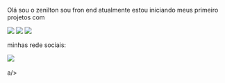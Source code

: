 Olá sou o zenilton sou fron end atualmente estou iniciando meus primeiro projetos com 


<img src="https://img.shields.io/badge/HTML5-E34F26?style=for-the-badge&logo=html5&logoColor=white" alt-logo-image>


<img src="https://img.shields.io/badge/CSS3-1572B6?style=for-the-badge&logo=css3&logoColor=white" alt-logo-image> 


<img src="https://img.shields.io/badge/Java-ED8B00?style=for-the-badge&logo=openjdk&logoColor=white" alt-logo-image>


minhas rede sociais:


   <img src="https://img.shields.io/badge/LinkedIn-0077B5?style=for-the-badge&logo=linkedin&logoColor=white" hrf="linkedin.com/in/zenilton-da-silva-mendes-128199227">
<br>
<br>
   <a hrf="linkedin.com/in/zenilton-da-silva-mendes-128199227"<img src="https://img.shields.io/badge/Instagram-E4405F?style=for-the-badge&logo=instagram&logoColor=white"/>a/>



